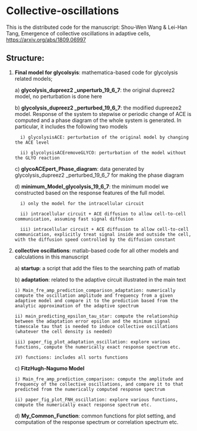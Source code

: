 # Collective-oscillations

This is the distributed code for the manuscript:  Shou-Wen Wang & Lei-Han Tang, Emergence of collective oscillations in adaptive cells, https://arxiv.org/abs/1809.06997


## Structure:
1) **Final model for glycolsyis**: mathematica-based code for glycolysis related models;				

   a) **glycolysis_dupreez2 _unperturb_19_6_7**:  the original dupreez2 model, no perturbation is done here
   
   b) **glycolysis_dupreez2 _perturbed_19_6_7**:  the modified dupreeze2 model.  Response of the system to stepwise or periodic change of ACE is computed and a phase diagram of the whole system is generated. In particular, it includes the following two models
      
         i) glycolysisACE: perturbation of the original model by changing the ACE level
      
         ii) glycolysisACEremoveGLYCO: perturbation of the model without the GLYO reaction
      
   c) **glycoACEpert_Phase_diagram**: data generated by glycolysis_dupreez2 _perturbed_19_6_7 for making the phase diagram
   
   d) **minimum_Model_glycolysis_19_6_7**: the minimum model we constructed based on the response features of the full model.  
   
         i) only the model for the intracellular circuit
      
         ii) intracellular circuit + ACE diffusion to allow cell-to-cell communication, assuming fast signal diffusion
      
         iii) intracellular circuit + ACE diffusion to allow cell-to-cell communication, explicitly treat signal inside and outside the cell, with the diffusion speed controlled by the diffusion constant
  
2) **collective oscillations**: matlab-based code for all other models and calculations in this manuscript

	a) **startup**: a script that add the files to the searching path of matlab

   b) **adaptation**: related to the adaptive circuit illustrated in the main text
   
       i) Main_fre_amp_prediction_comparison_adaptation: numerically compute the oscillation amplitude and frequency from a given adaptive model and compare it to the prediction based from the analytic approximation of the adaptive spectrum
   
       ii) main_predicting_epsilon_tau_star: compute the relationship between the adaptation error epsilon and the minimum signal timescale tau that is needed to induce collective oscillations (whatever the cell density is needed)
      
       iii) paper_fig_plot_adaptation_oscillation: explore various functions, compute the numerically exact response spectrum etc.
       
       iV) functions: includes all sorts functions
       
   c) **FitzHugh-Nagumo Model**
   
       i) Main_fre_amp_prediction_comparison: compute the amplitude and frequency of the collective oscillations, and compare it to that predicted from the numerically computed response spectrum
         
       ii) paper_fig_plot_FNH_oscillation: explore various functions, compute the numerically exact response spectrum etc.
       
   d) **My_Common_Function**: common functions for plot setting, and computation of the response spectrum or correlation spectrum etc. 
     
   
